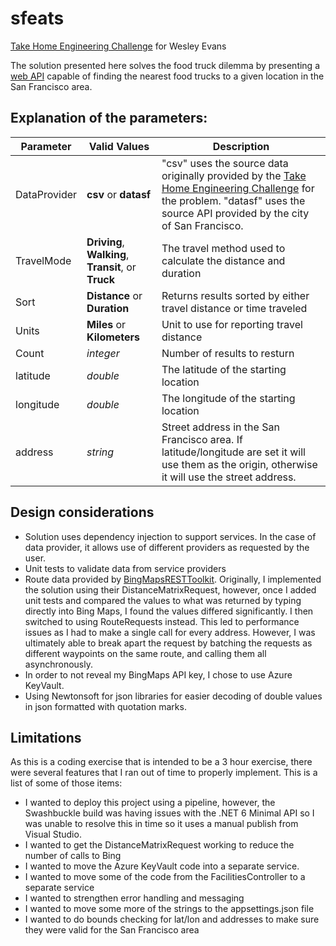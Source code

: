 # sfeats

[Take Home Engineering Challenge](https://github.com/timfpark/take-home-engineering-challenge) for Wesley Evans

The solution presented here solves the food truck dilemma by presenting a [web API](https://sfeats.azurewebsites.net/swagger/index.html) capable of finding the nearest food trucks to a given location in the San Francisco area.

## Explanation of the parameters:

| Parameter | Valid Values | Description |
| --------------- | --------------- | --------------- |
| DataProvider | **csv** or **datasf** |  "csv" uses the source data originally provided by the [Take Home Engineering Challenge](https://github.com/timfpark/take-home-engineering-challenge) for the problem. "datasf" uses the source API provided by the city of San Francisco. |
| TravelMode | **Driving**, **Walking**, **Transit**, or **Truck** | The travel method used to calculate the distance and duration |
| Sort | **Distance** or **Duration** | Returns results sorted by either travel distance or time traveled |
| Units | **Miles** or **Kilometers** | Unit to use for reporting travel distance |
| Count | *integer* | Number of results to resturn |
| latitude | *double* | The latitude of the starting location |
| longitude | *double* | The longitude of the starting location |
| address | *string* | Street address in the San Francisco area. If latitude/longitude are set it will use them as the origin, otherwise it will use the street address. |

## Design considerations
- Solution uses dependency injection to support services. In the case of data provider, it allows use of different providers as requested by the user.
- Unit tests to validate data from service providers
- Route data provided by [BingMapsRESTToolkit](https://github.com/microsoft/BingMapsRESTToolkit). Originally, I implemented the solution using their DistanceMatrixRequest, however, once I added unit tests and compared the values to what was returned by typing directly into Bing Maps, I found the values differed significantly. I then switched to using RouteRequests instead. This led to performance issues as I had to make a single call for every address. However, I was ultimately able to break apart the request by batching the requests as different waypoints on the same route, and calling them all asynchronously.
- In order to not reveal my BingMaps API key, I chose to use Azure KeyVault.
- Using Newtonsoft for json libraries for easier decoding of double values in json formatted with quotation marks.

## Limitations
As this is a coding exercise that is intended to be a 3 hour exercise, there were several features that I ran out of time to properly implement. This is a list of some of those items:
- I wanted to deploy this project using a pipeline, however, the Swashbuckle build was having issues with the .NET 6 Minimal API so I was unable to resolve this in time so it uses a manual publish from Visual Studio.
- I wanted to get the DistanceMatrixRequest working to reduce the number of calls to Bing
- I wanted to move the Azure KeyVault code into a separate service.
- I wanted to move some of the code from the FacilitiesController to a separate service 
- I wanted to strengthen error handling and messaging
- I wanted to move some more of the strings to the appsettings.json file
- I wanted to do bounds checking for lat/lon and addresses to make sure they were valid for the San Francisco area

